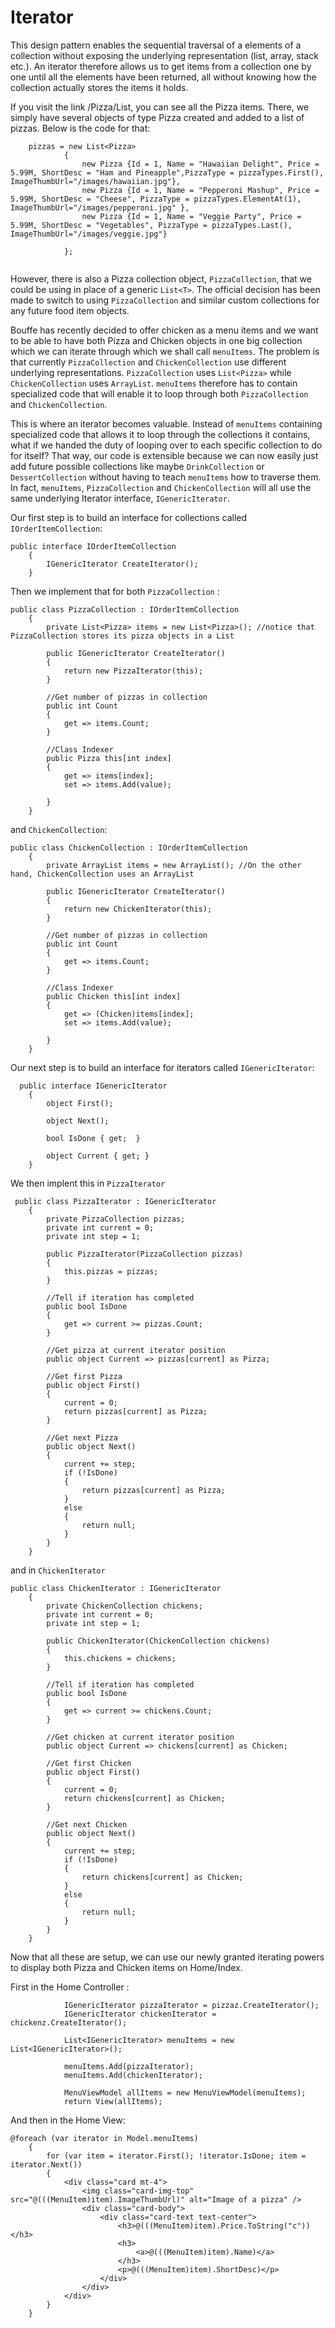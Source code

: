 # Iterator 

This design pattern enables the sequential traversal of a elements of a collection without exposing the underlying representation (list, array, stack etc.). An iterator therefore allows us to get items from a collection one by one until all the elements have been returned, all without knowing how the collection actually stores the items it holds.

If you visit the link /Pizza/List, you can see all the Pizza items. There, we simply have several objects of type Pizza created and added to a list of pizzas. Below is the code for that: 

``` 
    pizzas = new List<Pizza>
            {
                new Pizza {Id = 1, Name = "Hawaiian Delight", Price = 5.99M, ShortDesc = "Ham and Pineapple",PizzaType = pizzaTypes.First(), ImageThumbUrl="/images/hawaiian.jpg"},
                new Pizza {Id = 1, Name = "Pepperoni Mashup", Price = 5.99M, ShortDesc = "Cheese", PizzaType = pizzaTypes.ElementAt(1), ImageThumbUrl="/images/pepperoni.jpg" },
                new Pizza {Id = 1, Name = "Veggie Party", Price = 5.99M, ShortDesc = "Vegetables", PizzaType = pizzaTypes.Last(), ImageThumbUrl="/images/veggie.jpg"}

            };
            
```

However, there is also a Pizza collection object, ```PizzaCollection```, that we could be using in place of a generic ```List<T>```. The official decision has been made to switch to using ```PizzaCollection``` and similar custom collections for any future food item objects. 


Bouffe has recently decided to offer chicken as a menu items and we want to be able to have both Pizza and Chicken objects in one big collection which we can iterate through which we shall call ```menuItems```. The problem is that currently ```PizzaCollection``` and ```ChickenCollection``` use different underlying representations. ```PizzaCollection``` uses  ```List<Pizza>``` while ```ChickenCollection``` uses ```ArrayList```. ```menuItems``` therefore has to contain specialized code that will enable it to loop through both ```PizzaCollection``` and ```ChickenCollection```. 

This is where an iterator becomes valuable. Instead of ```menuItems``` containing specialized code that allows it to loop through the collections it contains, what if we handed the duty of looping over to each specific collection to do for itself? That way, our code is extensible because we can now easily just add future possible collections like maybe ```DrinkCollection``` or ```DessertCollection``` without having to teach ```menuItems``` how to traverse them. In fact, ```menuItems```, ```PizzaCollection``` and ```ChickenCollection``` will all use the same underlying Iterator interface, ```IGenericIterator```. 

Our first step is to build an interface for collections called ```IOrderItemCollection```:

```
public interface IOrderItemCollection
    {
        IGenericIterator CreateIterator();
    }
```

Then we implement that for both ```PizzaCollection``` :

```
public class PizzaCollection : IOrderItemCollection
    {
        private List<Pizza> items = new List<Pizza>(); //notice that PizzaCollection stores its pizza objects in a List

        public IGenericIterator CreateIterator()
        {
            return new PizzaIterator(this);
        }

        //Get number of pizzas in collection
        public int Count
        {
            get => items.Count;
        }

        //Class Indexer
        public Pizza this[int index]
        {
            get => items[index];
            set => items.Add(value);
            
        }
    }
```

and ```ChickenCollection```:

```
public class ChickenCollection : IOrderItemCollection
    {
        private ArrayList items = new ArrayList(); //On the other hand, ChickenCollection uses an ArrayList

        public IGenericIterator CreateIterator()
        {
            return new ChickenIterator(this);
        }

        //Get number of pizzas in collection
        public int Count
        {
            get => items.Count;
        }

        //Class Indexer
        public Chicken this[int index]
        {
            get => (Chicken)items[index];
            set => items.Add(value);

        }
    }
```

Our next step is to build an interface for iterators called ```IGenericIterator```:

```
  public interface IGenericIterator
    {
        object First();

        object Next();

        bool IsDone { get;  }

        object Current { get; }
    }

```

We then implent this in ```PizzaIterator```

```
 public class PizzaIterator : IGenericIterator
    {
        private PizzaCollection pizzas;
        private int current = 0;
        private int step = 1;

        public PizzaIterator(PizzaCollection pizzas)
        {
            this.pizzas = pizzas;
        }

        //Tell if iteration has completed
        public bool IsDone 
        {
            get => current >= pizzas.Count; 
        }

        //Get pizza at current iterator position
        public object Current => pizzas[current] as Pizza;

        //Get first Pizza
        public object First()
        {
            current = 0;
            return pizzas[current] as Pizza;
        }

        //Get next Pizza
        public object Next()
        {
            current += step;
            if (!IsDone)
            {
                return pizzas[current] as Pizza;
            }
            else
            {
                return null;
            }
        }
    }
```

and in ```ChickenIterator```

```
public class ChickenIterator : IGenericIterator
    {
        private ChickenCollection chickens;
        private int current = 0;
        private int step = 1;

        public ChickenIterator(ChickenCollection chickens)
        {
            this.chickens = chickens;
        }

        //Tell if iteration has completed
        public bool IsDone
        {
            get => current >= chickens.Count;
        }

        //Get chicken at current iterator position
        public object Current => chickens[current] as Chicken;

        //Get first Chicken
        public object First()
        {
            current = 0;
            return chickens[current] as Chicken;
        }

        //Get next Chicken
        public object Next()
        {
            current += step;
            if (!IsDone)
            {
                return chickens[current] as Chicken;
            }
            else
            {
                return null;
            }
        }
    }
```

Now that all these are setup, we can use our newly granted iterating powers to display both Pizza and Chicken items on Home/Index. 

First in the Home Controller :

```
            IGenericIterator pizzaIterator = pizzaz.CreateIterator();
            IGenericIterator chickenIterator = chickenz.CreateIterator();
                        
            List<IGenericIterator> menuItems = new List<IGenericIterator>();
                        
            menuItems.Add(pizzaIterator);
            menuItems.Add(chickenIterator);
            
            MenuViewModel allItems = new MenuViewModel(menuItems);
            return View(allItems);
```

And then in the Home View:

```
@foreach (var iterator in Model.menuItems)
    {
        for (var item = iterator.First(); !iterator.IsDone; item = iterator.Next())
        {
            <div class="card mt-4">
                <img class="card-img-top" src="@(((MenuItem)item).ImageThumbUrl)" alt="Image of a pizza" />
                <div class="card-body">
                    <div class="card-text text-center">
                        <h3>@(((MenuItem)item).Price.ToString("c"))</h3>
                        <h3>
                            <a>@(((MenuItem)item).Name)</a>
                        </h3>
                        <p>@(((MenuItem)item).ShortDesc)</p>
                    </div>
                </div>
            </div>
        }
    }

```